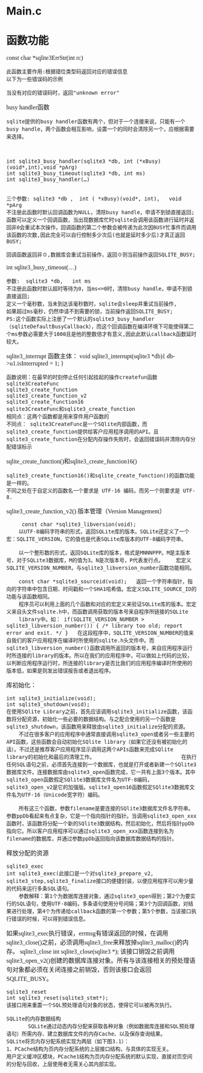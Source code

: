 # Main.c
# 函数功能
<font face="微软雅黑" size="3px">

const char *sqlite3ErrStr(int rc)


	此函数主要作用:根据错位类型码返回对应的错误信息
	以下为一些错误码的示例

	当没有对应的错误码时，返回"unknown error"

busy handler函数

	sqlite提供的busy handler函数有两个，但对于一个连接来说，只能有一个busy handle，两个函数会相互影响，设置一个的同时会清除另一个，应根据需要来选择。



	int sqlite3_busy_handler(sqlite3 *db, int (*xBusy)(void*,int),void *pArg)
	int sqlite3_busy_timeout(sqlite3 *db, int ms)
    int sqlite3_busy_handler(…)


	三个参数: sqlite3 *db ,  int ( *xBusy)(void*, int),   void  *pArg
	不注册此函数时默认回调函数为NULL，清除busy handle，申请不到锁直接返回;
	函数可以定义一个回调函数，当出现数据库忙时sqlite会调用该函数进行延时并返回非0会重试本次操作，回调函数的第二个参数会被传递为此次因BUSY忙事件而调用该函数的次数,因此完全可以自行控制多少次后(也就是延时多少后)才真正返回BUSY;

	回调函数返回非０,数据库会重试当前操作，返回０则当前操作返回SQLITE_BUSY;


int sqlite3_busy_timeout(…)

	参数:  sqlite3 *db,   int ms
	不注册此函数时默认超时等待为0，当ms<=0时，清除busy handle，申请不到锁直接返回;
	定义一个毫秒数，当未到达该毫秒数时，sqlite会sleep并重试当前操作,
	如果超过ms毫秒，仍然申请不到需要的锁，当前操作返回SQLITE_BUSY;
	PS:这个函数实际上注册了一个默认的sqlite3_busy_handler（sqliteDefaultBusyCallback），而这个回调函数在编译环境下可能使得第二个ms参数必需要大于1000且是他的整数倍才有意义,因此此默认callback函数延时较大。



sqlite3_interrupt
	函数主体：
void sqlite3_interrupt(sqlite3 *db){			 db->u1.isInterrupted = 1;
}

	函数说明：在最早的时刻停止任何引起挂起的操作createfun函数
	sqlite3CreateFunc
	sqlite3_create_function
	sqlite3_create_function_v2
	sqlite3_create_function16
    sqlite3CreateFunc和sqlite3_create_function
	相同点：这两个函数都是用来穿件用户函数的
	不同点： sqlite3CreateFunc是一个SQlite内部函数，而sqlite3_create_function提供给客户应用程序调用的API。且sqlite3_create_function在分配内存操作失败时，会返回错误码并清除内存分配错误标示
sqlite_create_function()和sqlite3_create_function16()

	sqlite3_create_function16()和sqlite_create_function()的函数功能是一样的。
	不同之处在于自定义的函数名一个要求是 UTF-16 编码，而另一个则要求是 UTF-8.
sqlite3_create_function_v2()
    版本管理（Version Management）

         const char *sqlite3_libversion(void);
        以UTF-8编码字符串的形式，返回SQLite库的版本。SQLite还定义了一个宏：SQLITE_VERSION，它的值也是代表SQLite库版本的UTF-8编码字符串。

	    以一个整形数的形式，返回SQLite库的版本，格式是MNNNPPP。M是主版本号，对于SQLite3数据库，M的值为3。N是次版本号，P代表发行点。	  宏定义SQLITE_VERSION_NUMBER，与sqlite3_libversion_number函数功能相同。

	    const char *sqlite3_sourceid(void);   返回一个字符串指针，指向的字符串中包含日期、时间戳和一个SHA1哈希值。宏定义SQLITE_SOURCE_ID的功能与该函数相同。
	    程序员可以利用上面的几个函数和对应的宏定义来验证SQLite库的版本。宏定义来自头文件sqlite.h中，而函数调用获取的版本号来自程序所链接的SQLite
	    library中。如：	if(SQLITE_VERSION_NUMBER > sqlite3_libversion_number()) { /* library too old; report error and exit. */ }   在这段程序中，SQLITE_VERSION_NUMBER的值来自我们的客户应用程序在编译时所使用的sqlite.h头文件中。而sqlite3_libversion_number()函数调用所返回的版本号，来自应用程序运行时所连接的library的版本。所以在我们的应用程序中，可以做如上代码的比较，以判断应用程序运行时，所连接的library是否比我们的应用程序编译时所使用的版本低，如果是则发出错误报告或者退出程序。


库初始化：

	int sqlite3_initialize(void);
	int sqlite3_shutdown(void);
	在使用SQlite Library之前，首先应该调用sqlite3_initialize函数，该函数将分配资源，初始化一些必要的数据结构。与之配合使用的另一个函数是sqlite3_shutdown，该函数用来释放由sqlite3_initialize分配的资源。
	    不过在很多客户的应用程序中通常直接调用sqlite3_open或者另一些主要的API函数，这些函数会自动初始化SQlite library（如果它还没有被初始化的话）。不过还是推荐客户应用程序显示调用这两个APIs函数来完成SQlite library的初始化和最后的清理工作。	                           在执行任何SQL语句之前，必须首先连接到一个数据库，也就是打开或者新建一个SQlite3数据库文件。连接数据库由sqlite3_open函数完成，它一共有上面3个版本。其中 sqlite3_open函数假定SQlite3数据库文件名为UTF-8编码，sqlite3_open_v2是它的加强版。sqlite3_open16函数假定SQlite3数据库文件名为UTF-16（Unicode宽字符）编码。

	    所有这三个函数，参数filename是要连接的SQlite3数据库文件名字符串。参数ppDb看起来有点复杂，它是一个指向指针的指针。当调用sqlite3_open_xxx函数时，该函数将分配一个新的SQlite3数据结构，然后初始化，然后将指针ppDb指向它。所以客户应用程序可以通过sqlite3_open_xxx函数连接到名为filename的数据库，并通过参数ppDb返回指向该数据库数据结构的指针。


释放分配的资源

	sqlite3_exec
	int sqlite3_exec(此接口是一个对sqlite3_prepare_v2, sqlite3_step,sqlite3_finalize接口的便捷封装，以便应用程序可以用少量的代码来运行多条SQL语句。
        参数解释：第1个为数据库连接对象，通过sqlite3_open得到；第2个为要实行的SQL语句，使用UTF-8编码，多条语句使用分号间隔；第3个为回调函数，对结果进行处理，第4个为传递给callback函数的第一个参数；第5个参数，当该接口执行错误的时候，可以得到错误信息。
如果sqlite3_exec执行错误，errmsg有错误返回的时候，在调用sqlite3_close()之前，必须调用sqlite3_free来释放掉sqlite3_malloc()的内存。
	sqlite3_close
	int sqlite3_close(sqlite3 *);
	该接口销毁之前调用sqlite3_open_v2()创建的数据库连接对象。所有与该连接相关的预处理语句对象都必须在关闭连接之前销毁，否则该接口会返回SQLITE_BUSY。

	sqlite3_reset
	int sqlite3_reset(sqlite3_stmt*);
	该接口用来重置一个SQL预处理语句对象的状态，使得它可以被再次执行。

	SQLite的内存数据结构
	       SQLite通过动态内存分配来获取各种对象（例如数据库连接和SQL预处理语句）所需内存、建立数据库文件的内存Cache、以及保存查询结果。
	SQLite将页内存分配系统实现为两层（如下图3.1）：
	1、PCache结构为页内存分配系统的上层接口结构，与具体的实现无关。
	用户定义缓冲区模块，PCache1结构为页内存分配系统的默认实现，直接对页空间的分配与回收，上层使用者无需关心其内部实现。
